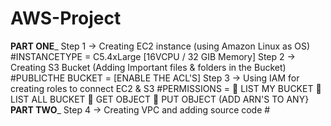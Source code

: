 # AWS-Project
__________________PART ONE___________________
Step 1 -> Creating EC2 instance (using Amazon Linux as OS) #INSTANCETYPE = C5.4xLarge [16VCPU / 32 GIB Memory]
Step 2 -> Creating S3 Bucket (Adding Important files & folders in the Bucket) #PUBLICTHE BUCKET = [ENABLE THE ACL'S]
Step 3 -> Using IAM for creating roles to connect EC2 & S3 #PERMISSIONS = 📝 LIST MY BUCKET 📝 LIST ALL BUCKET 📝 GET OBJECT 📝 PUT OBJECT (ADD ARN'S TO ANY}
__________________PART TWO___________________
Step 4 -> Creating VPC and adding source code #

